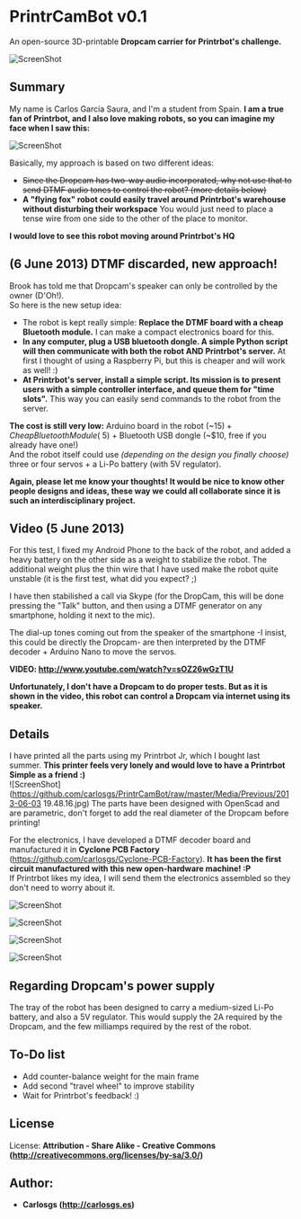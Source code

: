 PrintrCamBot v0.1  
============

An open-source 3D-printable **Dropcam carrier for Printrbot's challenge.**  

![ScreenShot](https://github.com/carlosgs/PrintrCamBot/raw/master/Media/robot.JPG)

Summary  
--
My name is Carlos García Saura, and I'm a student from Spain. **I am a true fan of Printrbot, and I also love making robots, so you can imagine my face when I saw this:**  

![ScreenShot](https://github.com/carlosgs/PrintrCamBot/raw/master/Media/Challenge/Tweet.png)

Basically, my approach is based on two different ideas:  

- ~~Since the Dropcam has two-way audio incorporated, why not use that to send DTMF audio tones to control the robot? (more details below)~~  
- **A "flying fox" robot could easily travel around Printrbot's warehouse without disturbing their workspace** You would just need to place a tense wire from one side to the other of the place to monitor.  

**I would love to see this robot moving around Printrbot's HQ**  

(6 June 2013) DTMF discarded, new approach!  
--
Brook has told me that Dropcam's speaker can only be controlled by the owner (D'Oh!).  
So here is the new setup idea:  
- The robot is kept really simple: **Replace the DTMF board with a cheap Bluetooth module.** I can make a compact electronics board for this.
- **In any computer, plug a USB bluetooth dongle. A simple Python script will then communicate with both the robot AND Printrbot's server.** At first I thought of using a Raspberry Pi, but this is cheaper and will work as well! :)
- **At Printrbot's server, install a simple script. Its mission is to present users with a simple controller interface, and queue them for "time slots".** This way you can easily send commands to the robot from the server.

**The cost is still very low:** Arduino board in the robot (~15$) + Cheap Bluetooth Module (~$5) + Bluetooth USB dongle (~$10, free if you already have one!)  
And the robot itself could use *(depending on the design you finally choose)* three or four servos + a Li-Po battery (with 5V regulator).  

**Again, please let me know your thoughts! It would be nice to know other people designs and ideas, these way we could all collaborate since it is such an interdisciplinary project.**  

Video (5 June 2013)  
--
For this test, I fixed my Android Phone to the back of the robot, and added a heavy battery on the other side as a weight to stabilize the robot.
The additional weight plus the thin wire that I have used make the robot quite unstable (it is the first test, what did you expect? ;)  

I have then stabilished a call via Skype (for the DropCam, this will be done pressing the "Talk" button, and then using a DTMF generator on any smartphone, holding it next to the mic).  

The dial-up tones coming out from the speaker of the smartphone -I insist, this could be directly the Dropcam- are then interpreted by the DTMF decoder + Arduino Nano to move the servos.

**VIDEO: <http://www.youtube.com/watch?v=sOZ26wGzT1U>**

**Unfortunately, I don't have a Dropcam to do proper tests. But as it is shown in the video, this robot can control a Dropcam via internet using its speaker.**

Details  
--
I have printed all the parts using my Printrbot Jr, which I bought last summer. **This printer feels very lonely and would love to have a Printrbot Simple as a friend :)**  
![ScreenShot](https://github.com/carlosgs/PrintrCamBot/raw/master/Media/Previous/2013-06-03 19.48.16.jpg)
The parts have been designed with OpenScad and are parametric, don't forget to add the real diameter of the Dropcam before printing!  

For the electronics, I have developed a DTMF decoder board and manufactured it in **Cyclone PCB Factory** (<https://github.com/carlosgs/Cyclone-PCB-Factory>). **It has been the first circuit manufactured with this new open-hardware machine! :P**  
If Printrbot likes my idea, I will send them the electronics assembled so they don't need to worry about it.

![ScreenShot](https://github.com/carlosgs/PrintrCamBot/raw/master/Electronics/DTMF-Decoder/ManufactureProcess/2013-06-04%2021.59.21.jpg)

![ScreenShot](https://github.com/carlosgs/PrintrCamBot/raw/master/Electronics/DTMF-Decoder/ManufactureProcess/2013-06-05%2017.26.01.jpg)

![ScreenShot](https://github.com/carlosgs/PrintrCamBot/raw/master/Electronics/DTMF-Decoder/ManufactureProcess/2013-06-05%2018.31.30.jpg)

![ScreenShot](https://github.com/carlosgs/PrintrCamBot/raw/master/Electronics/DTMF-Decoder/ManufactureProcess/2013-06-05%2019.35.06.jpg)

Regarding Dropcam's power supply
--
The tray of the robot has been designed to carry a medium-sized Li-Po battery, and also a 5V regulator. This would supply the 2A required by the Dropcam, and the few milliamps required by the rest of the robot.

To-Do list
--
- Add counter-balance weight for the main frame
- Add second "travel wheel" to improve stability
- Wait for Printrbot's feedback! :)

License  
--
License: **Attribution - Share Alike - Creative Commons (<http://creativecommons.org/licenses/by-sa/3.0/>)**  

Author:  
--
- **Carlosgs (<http://carlosgs.es>)**

